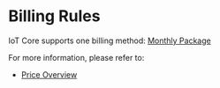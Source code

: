 # Billing Rules

IoT Core supports one billing method: [Monthly Package](Billing-Overview.md)

For more information, please refer to:

- [Price Overview](Price-Overview.md)
